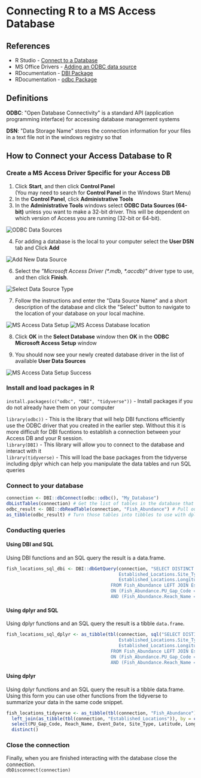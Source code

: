 # Connecting R to a MS Access Database

## References

- R Studio - [Connect to a Database](https://db.rstudio.com/getting-started/connect-to-database)
- MS Office Drivers - [Adding an ODBC data source](https://support.office.com/en-us/article/administer-odbc-data-sources-b19f856b-5b9b-48c9-8b93-07484bfab5a7)
- RDocumentation - [DBI Package](https://www.rdocumentation.org/packages/DBI/versions/0.5-1)
- RDocumentation - [odbc Package](https://www.rdocumentation.org/packages/odbc/versions/1.0.1)

## Definitions

**ODBC**: "Open Database Connectivity" is a standard API (application programming interface) for accessing database management systems

**DSN**: "Data Storage Name" stores the connection information for your files in a text file not in the windows registry so that

## How to Connect your Access Database to R

### Create a MS Access Driver Specific for your Access DB

1. Click **Start**, and then click **Control Panel**  
  (You may need to search for **Control Panel** in the Windows Start Menu)
2. In the **Control Panel**, click **Administrative Tools**
3. In the **Administrative Tools** windows select **ODBC Data Sources (64-bit)** unless you want to make a 32-bit driver. This will be dependent on which version of Access you are running (32-bit or 64-bit).

![ODBC Data Sources](images/Add_ODBC_data_source.PNG)

4. For adding a database is the local to your computer select the **User DSN** tab and Click **Add**

![Add New Data Source](images/Inked_Add_ODBC_data_source_2.jpg)

6. Select the _"Microsoft Access Driver (\*.mdb, \*.accdb)"_ driver type to use, and then click **Finish**.

![Select Data Source Type](images/Add_ODBC_data_source_3.PNG)

7. Follow the instructions and enter the "Data Source Name" and a short description of the database and click the "Select" button to navigate to the location of your database on your local machine.

![MS Access Data Setup](images/ODBC_MS_Access_Setup.PNG)
![MS Access Database location](images/ODBC_MS_Access_Setup_File_Navigation.PNG)

8. Click **OK** in the **Select Database** window then **OK** in the **ODBC Microsoft Access Setup** window

9. You should now see your newly created database driver in the list of available __User Data Sources__

![MS Access Data Setup Success](images/ODBC_MS_Access_Driver_Setup.PNG)

### Install and load packages in R

`install.packages(c("odbc", "DBI", "tidyverse"))`
    - Install packages if you do not already have them on your computer

`library(odbc))`
    - This is the library that will help DBI functions efficiently use the ODBC driver that you created in the earlier step. Without this it is more difficult for DBI fucntions to establish a connection between your Access DB and your R session.  
`library(DBI)`
    - This library will allow you to connect to the database and interact with it  
`library(tidyverse)`
        - This will load the base packages from the tidyverse including dplyr which can help you manipulate the data tables and run SQL queries

### Connect to your database

```R
connection <- DBI::dbConnect(odbc::odbc(), "My_Database")
dbListTables(connection) # Get the list of tables in the database that is now connected to your R session
odbc_result <- DBI::dbReadTable(connection, "Fish_Abundance") # Pull out specific tables from DB, in this case a Fish Abundance table
as_tibble(odbc_result) # Turn those tables into tibbles to use with dplyr functions
```

### Conducting queries

#### Using DBI and SQL

 Using DBI functions and an SQL query the result is a data.frame.
 
```R
fish_locations_sql_dbi <- DBI::dbGetQuery(connection, "SELECT DISTINCT Fish_Abundance.PU_Gap_Code, Fish_Abundance.Reach_Name, Fish_Abundance.Event_Date,
                                          Established_Locations.Site_Type, Established_Locations.Latitude,
                                          Established_Locations.Longitude, Established_Locations.Stream_Name
                                       FROM Fish_Abundance LEFT JOIN Established_Locations
                                       ON (Fish_Abundance.PU_Gap_Code = Established_Locations.PU_Gap_Code)
                                       AND (Fish_Abundance.Reach_Name = Established_Locations.Reach_Name)")
```

#### Using dplyr and SQL

Using dplyr functions and an SQL query the result is a tibble `data.frame`.

```R
fish_locations_sql_dplyr <- as_tibble(tbl(connection, sql("SELECT DISTINCT Fish_Abundance.PU_Gap_Code, Fish_Abundance.Reach_Name, Fish_Abundance.Event_Date,
                                          Established_Locations.Site_Type, Established_Locations.Latitude,
                                          Established_Locations.Longitude, Established_Locations.Stream_Name
                                       FROM Fish_Abundance LEFT JOIN Established_Locations
                                       ON (Fish_Abundance.PU_Gap_Code = Established_Locations.PU_Gap_Code)
                                       AND (Fish_Abundance.Reach_Name = Established_Locations.Reach_Name)")))
```
#### Using dplyr

Using dplyr functions and an SQL query the result is a tibble data.frame. Using this form you can use other functions from the tidyverse to summarize your data in the same code snippet.

```R
fish_locations_tidyverse <- as_tibble(tbl(connection, "Fish_Abundance")) %>%
  left_join(as_tibble(tbl(connection, "Established_Locations")), by = c("PU_Gap_Code", "Reach_Name")) %>%
  select(PU_Gap_Code, Reach_Name, Event_Date, Site_Type, Latitude, Longitude, Stream_Name) %>%
  distinct()
```

### Close the connection
 Finally, when you are finished interacting with the database close the connection.  
 `dbDisconnect(connection)`

